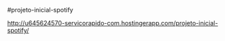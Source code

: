 #projeto-inicial-spotify

http://u645624570-servicorapido-com.hostingerapp.com/projeto-inicial-spotify/
